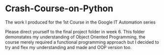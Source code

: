 # Crash-Course-on-Python
The work I produced for the 1st Course in the Google IT Automation series

Please direct yourself to the final project folder in week 6.
This folder demonstates my understanding of Object Oriented Programming,
the course merely required a functional programming approach but I decided
to try and flex my understanding and made and OOP version too.
